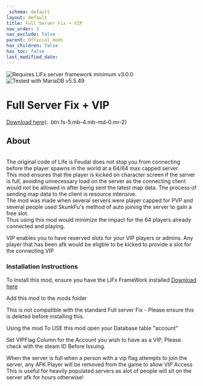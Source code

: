 ```yaml
---
_schema: default
layout: default
title: Full Server Fix + VIP
nav_order: 3
nav_exclude: false
parent: Official mods
has_children: false
has_toc: false
last_modified_date:
---
```

![](https://img.shields.io/badge/LiFx%20Server%20-%3Ev3.0.0-green "Requires LiFx server framework minimum v3.0.0")![](https://img.shields.io/badge/MariaDB%20-%3Ev5.5.49-green "Tested with MariaDB v5.5.49")

# Full Server Fix + VIP

[Download here](https://github.com/LiF-x/FullServerFixVIPV1.0.1/releases/tag/FullServerFix%2BVIPV1.0.1){: .btn.fs-5.mb-4.mb-md-0.mr-2}

## About

<br>The original code of Life is Feudal does not stop you from connecting before the player spawns in the world at a 64/64 max capped server.<br>This mod ensures that the player is kicked on character screen if the server is full, avoiding unnecessary load on the server as the connecting client would not be allowed in after being sent the latest map data. The process of sending map data to the client is resource intensive.&nbsp;<br>The mod was made when several servers were player capped for PVP and several people used SkunkFu's method of auto joining the server to gain a free slot.&nbsp;<br>Thus using this mod would minimize the impact for the 64 players already connected and playing.

VIP enables you to have reserved slots for your VIP players or admins. Any player that has been afk would be eligble to be kicked to provide a slot for the connecting VIP

### Installation Instructions

To Install this mod, ensure you have the LiFx FrameWork installed [Download here](http://lifxmod.com)

Add this mod to the mods folder

This is not compatible with the standard Full server Fix - Please ensure this is deleted before installing this.

Using the mod To USE this mod open your Database table "account"

Set VIPFlag Column for the Account you wish to have as a VIP, Please check with the steam ID Before Issuing.

When the server is full when a person with a vip flag attempts to join the server, any AFK Player will be removed from the game to allow VIP Access This is useful for heavily populated servers as alot of people will sit on the server afk for hours otherwise!